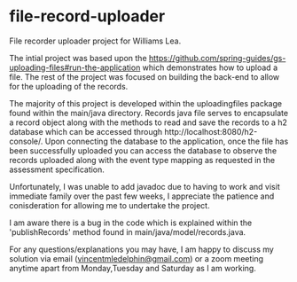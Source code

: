 # file-record-uploader
File recorder uploader project for Williams Lea.

The intial project was based upon the https://github.com/spring-guides/gs-uploading-files#run-the-application which demonstrates how to upload a file. The rest of the
project was focused on building the back-end to allow for the uploading of the records.

The majority of this project is developed within the uploadingfiles package found within the main/java directory. Records java file serves to encapsulate a record
object along with the methods to read and save the records to a h2 database which can be accessed through http://localhost:8080/h2-console/.
Upon connecting the database to the application, once the file has been successfully uploaded you can access the database to observe the records uploaded along 
with the event type mapping as requested in the assessment specification.

Unfortunately, I was unable to add javadoc due to having to work and visit immediate family over the past few weeks, I appreciate the patience and conisderation 
for allowing me to undertake the project. 

I am aware there is a bug in the code which is explained within the 'publishRecords' method found in main/java/model/records.java.

For any questions/explanations you may have, I am happy to discuss my solution via email (vincentmledelphin@gmail.com) or a zoom meeting anytime apart from Monday,Tuesday and Saturday as I am working.
